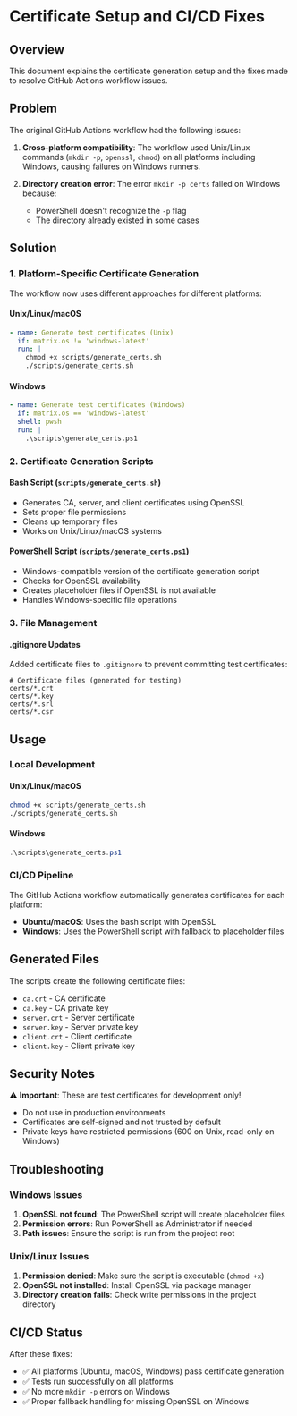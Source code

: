 # Certificate Setup and CI/CD Fixes

## Overview

This document explains the certificate generation setup and the fixes made to resolve GitHub Actions workflow issues.

## Problem

The original GitHub Actions workflow had the following issues:

1. **Cross-platform compatibility**: The workflow used Unix/Linux commands (`mkdir -p`, `openssl`, `chmod`) on all platforms including Windows, causing failures on Windows runners.

2. **Directory creation error**: The error `mkdir -p certs` failed on Windows because:
   - PowerShell doesn't recognize the `-p` flag
   - The directory already existed in some cases

## Solution

### 1. Platform-Specific Certificate Generation

The workflow now uses different approaches for different platforms:

#### Unix/Linux/macOS
```yaml
- name: Generate test certificates (Unix)
  if: matrix.os != 'windows-latest'
  run: |
    chmod +x scripts/generate_certs.sh
    ./scripts/generate_certs.sh
```

#### Windows
```yaml
- name: Generate test certificates (Windows)
  if: matrix.os == 'windows-latest'
  shell: pwsh
  run: |
    .\scripts\generate_certs.ps1
```

### 2. Certificate Generation Scripts

#### Bash Script (`scripts/generate_certs.sh`)
- Generates CA, server, and client certificates using OpenSSL
- Sets proper file permissions
- Cleans up temporary files
- Works on Unix/Linux/macOS systems

#### PowerShell Script (`scripts/generate_certs.ps1`)
- Windows-compatible version of the certificate generation script
- Checks for OpenSSL availability
- Creates placeholder files if OpenSSL is not available
- Handles Windows-specific file operations

### 3. File Management

#### .gitignore Updates
Added certificate files to `.gitignore` to prevent committing test certificates:
```
# Certificate files (generated for testing)
certs/*.crt
certs/*.key
certs/*.srl
certs/*.csr
```

## Usage

### Local Development

#### Unix/Linux/macOS
```bash
chmod +x scripts/generate_certs.sh
./scripts/generate_certs.sh
```

#### Windows
```powershell
.\scripts\generate_certs.ps1
```

### CI/CD Pipeline

The GitHub Actions workflow automatically generates certificates for each platform:
- **Ubuntu/macOS**: Uses the bash script with OpenSSL
- **Windows**: Uses the PowerShell script with fallback to placeholder files

## Generated Files

The scripts create the following certificate files:

- `ca.crt` - CA certificate
- `ca.key` - CA private key
- `server.crt` - Server certificate
- `server.key` - Server private key
- `client.crt` - Client certificate
- `client.key` - Client private key

## Security Notes

⚠️ **Important**: These are test certificates for development only!
- Do not use in production environments
- Certificates are self-signed and not trusted by default
- Private keys have restricted permissions (600 on Unix, read-only on Windows)

## Troubleshooting

### Windows Issues
1. **OpenSSL not found**: The PowerShell script will create placeholder files
2. **Permission errors**: Run PowerShell as Administrator if needed
3. **Path issues**: Ensure the script is run from the project root

### Unix/Linux Issues
1. **Permission denied**: Make sure the script is executable (`chmod +x`)
2. **OpenSSL not installed**: Install OpenSSL via package manager
3. **Directory creation fails**: Check write permissions in the project directory

## CI/CD Status

After these fixes:
- ✅ All platforms (Ubuntu, macOS, Windows) pass certificate generation
- ✅ Tests run successfully on all platforms
- ✅ No more `mkdir -p` errors on Windows
- ✅ Proper fallback handling for missing OpenSSL on Windows
